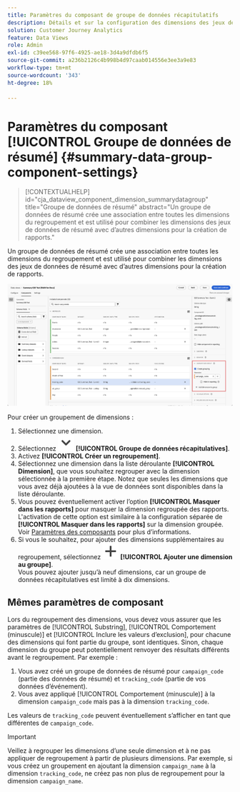 ```yaml
---
title: Paramètres du composant de groupe de données récapitulatifs
description: Détails et sur la configuration des dimensions des jeux de données pour vous assurer que vous pouvez créer des rapports corrects sur les données de résumé.
solution: Customer Journey Analytics
feature: Data Views
role: Admin
exl-id: c39ee568-97f6-4925-ae18-3d4a9dfdb6f5
source-git-commit: a236b2126c4b998b4d97caab014556e3ee3a9e83
workflow-type: tm+mt
source-wordcount: '343'
ht-degree: 18%

---
```


# Paramètres du composant [!UICONTROL Groupe de données de résumé] {#summary-data-group-component-settings}

<!-- markdownlint-disable MD034 -->

>[!CONTEXTUALHELP]
>id="cja_dataview_component_dimension_summarydatagroup"
>title="Groupe de données de résumé"
>abstract="Un groupe de données de résumé crée une association entre toutes les dimensions du regroupement et est utilisé pour combiner les dimensions des jeux de données de résumé avec d’autres dimensions pour la création de rapports."

<!-- markdownlint-enable MD034 -->


Un groupe de données de résumé crée une association entre toutes les dimensions du regroupement et est utilisé pour combiner les dimensions des jeux de données de résumé avec d’autres dimensions pour la création de rapports.

![Paramètres du composant de groupe de données récapitulatifs](/help/data-views/assets/summary-data-group.png)

Pour créer un groupement de dimensions :

1. Sélectionnez une dimension.
1. Sélectionnez ![ChevronDown](/help/assets/icons/ChevronDown.svg) **[!UICONTROL Groupe de données récapitulatives]**.
1. Activez **[!UICONTROL Créer un regroupement]**.
1. Sélectionnez une dimension dans la liste déroulante **[!UICONTROL Dimension]**, que vous souhaitez regrouper avec la dimension sélectionnée à la première étape. Notez que seules les dimensions que vous avez déjà ajoutées à la vue de données sont disponibles dans la liste déroulante.
1. Vous pouvez éventuellement activer l’option **[!UICONTROL Masquer dans les rapports]** pour masquer la dimension regroupée des rapports. L&#39;activation de cette option est similaire à la configuration séparée de **[!UICONTROL Masquer dans les rapports]** sur la dimension groupée. Voir [Paramètres des composants](overview.md) pour plus d’informations.
1. Si vous le souhaitez, pour ajouter des dimensions supplémentaires au regroupement, sélectionnez ![Ajouter](/help/assets/icons/Add.svg) **[!UICONTROL Ajouter une dimension au groupe]**.<br/>Vous pouvez ajouter jusqu’à neuf dimensions, car un groupe de données récapitulatives est limité à dix dimensions.

## Mêmes paramètres de composant

Lors du regroupement des dimensions, vous devez vous assurer que les paramètres de [!UICONTROL Substring], [!UICONTROL Comportement (minuscule)] et [!UICONTROL Inclure les valeurs d’exclusion], pour chacune des dimensions qui font partie du groupe, sont identiques. Sinon, chaque dimension du groupe peut potentiellement renvoyer des résultats différents avant le regroupement.
Par exemple :

1. Vous avez créé un groupe de données de résumé pour `campaign_code` (partie des données de résumé) et `tracking_code` (partie de vos données d’événement).
1. Vous avez appliqué [!UICONTROL Comportement (minuscule)] à la dimension `campaign_code` mais pas à la dimension `tracking_code`.

Les valeurs de `tracking_code` peuvent éventuellement s’afficher en tant que différentes de `campaign_code`.

>[!IMPORTANT]
>
>Veillez à regrouper les dimensions d’une seule dimension et à ne pas appliquer de regroupement à partir de plusieurs dimensions. Par exemple, si vous créez un groupement en ajoutant la dimension `campaign_name` à la dimension `tracking_code`, ne créez pas non plus de regroupement pour la dimension `campaign_name`.
>
